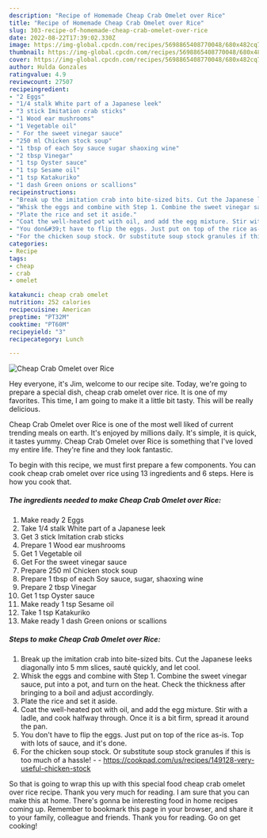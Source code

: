 ```yaml
---
description: "Recipe of Homemade Cheap Crab Omelet over Rice"
title: "Recipe of Homemade Cheap Crab Omelet over Rice"
slug: 303-recipe-of-homemade-cheap-crab-omelet-over-rice
date: 2022-08-22T17:39:02.330Z
image: https://img-global.cpcdn.com/recipes/5698865408770048/680x482cq70/cheap-crab-omelet-over-rice-recipe-main-photo.jpg
thumbnail: https://img-global.cpcdn.com/recipes/5698865408770048/680x482cq70/cheap-crab-omelet-over-rice-recipe-main-photo.jpg
cover: https://img-global.cpcdn.com/recipes/5698865408770048/680x482cq70/cheap-crab-omelet-over-rice-recipe-main-photo.jpg
author: Hulda Gonzales
ratingvalue: 4.9
reviewcount: 27507
recipeingredient:
- "2 Eggs"
- "1/4 stalk White part of a Japanese leek"
- "3 stick Imitation crab sticks"
- "1 Wood ear mushrooms"
- "1 Vegetable oil"
- " For the sweet vinegar sauce"
- "250 ml Chicken stock soup"
- "1 tbsp of each Soy sauce sugar shaoxing wine"
- "2 tbsp Vinegar"
- "1 tsp Oyster sauce"
- "1 tsp Sesame oil"
- "1 tsp Katakuriko"
- "1 dash Green onions or scallions"
recipeinstructions:
- "Break up the imitation crab into bite-sized bits. Cut the Japanese leeks diagonally into 5 mm slices, sauté quickly, and let cool."
- "Whisk the eggs and combine with Step 1. Combine the sweet vinegar sauce, put into a pot, and turn on the heat. Check the thickness after bringing to a boil and adjust accordingly."
- "Plate the rice and set it aside."
- "Coat the well-heated pot with oil, and add the egg mixture. Stir with a ladle, and cook halfway through. Once it is a bit firm, spread it around the pan."
- "You don&#39;t have to flip the eggs. Just put on top of the rice as-is. Top with lots of sauce, and it&#39;s done."
- "For the chicken soup stock. Or substitute soup stock granules if this is too much of a hassle!  https://cookpad.com/us/recipes/149128-very-useful-chicken-stock"
categories:
- Recipe
tags:
- cheap
- crab
- omelet

katakunci: cheap crab omelet 
nutrition: 252 calories
recipecuisine: American
preptime: "PT32M"
cooktime: "PT60M"
recipeyield: "3"
recipecategory: Lunch

---
```



![Cheap Crab Omelet over Rice](https://img-global.cpcdn.com/recipes/5698865408770048/680x482cq70/cheap-crab-omelet-over-rice-recipe-main-photo.jpg)

Hey everyone, it's Jim, welcome to our recipe site. Today, we're going to prepare a special dish, cheap crab omelet over rice. It is one of my favorites. This time, I am going to make it a little bit tasty. This will be really delicious.

Cheap Crab Omelet over Rice is one of the most well liked of current trending meals on earth. It's enjoyed by millions daily. It's simple, it is quick, it tastes yummy. Cheap Crab Omelet over Rice is something that I've loved my entire life. They're fine and they look fantastic.




To begin with this recipe, we must first prepare a few components. You can cook cheap crab omelet over rice using 13 ingredients and 6 steps. Here is how you cook that.

<!--inarticleads1-->

##### The ingredients needed to make Cheap Crab Omelet over Rice:

1. Make ready 2 Eggs
1. Take 1/4 stalk White part of a Japanese leek
1. Get 3 stick Imitation crab sticks
1. Prepare 1 Wood ear mushrooms
1. Get 1 Vegetable oil
1. Get  For the sweet vinegar sauce
1. Prepare 250 ml Chicken stock soup
1. Prepare 1 tbsp of each Soy sauce, sugar, shaoxing wine
1. Prepare 2 tbsp Vinegar
1. Get 1 tsp Oyster sauce
1. Make ready 1 tsp Sesame oil
1. Take 1 tsp Katakuriko
1. Make ready 1 dash Green onions or scallions




<!--inarticleads2-->

##### Steps to make Cheap Crab Omelet over Rice:

1. Break up the imitation crab into bite-sized bits. Cut the Japanese leeks diagonally into 5 mm slices, sauté quickly, and let cool.
1. Whisk the eggs and combine with Step 1. Combine the sweet vinegar sauce, put into a pot, and turn on the heat. Check the thickness after bringing to a boil and adjust accordingly.
1. Plate the rice and set it aside.
1. Coat the well-heated pot with oil, and add the egg mixture. Stir with a ladle, and cook halfway through. Once it is a bit firm, spread it around the pan.
1. You don&#39;t have to flip the eggs. Just put on top of the rice as-is. Top with lots of sauce, and it&#39;s done.
1. For the chicken soup stock. Or substitute soup stock granules if this is too much of a hassle! -  - https://cookpad.com/us/recipes/149128-very-useful-chicken-stock




So that is going to wrap this up with this special food cheap crab omelet over rice recipe. Thank you very much for reading. I am sure that you can make this at home. There's gonna be interesting food in home recipes coming up. Remember to bookmark this page in your browser, and share it to your family, colleague and friends. Thank you for reading. Go on get cooking!

